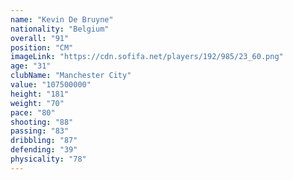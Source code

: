 ```yaml
---
name: "Kevin De Bruyne"
nationality: "Belgium"
overall: "91"
position: "CM"
imageLink: "https://cdn.sofifa.net/players/192/985/23_60.png"
age: "31"
clubName: "Manchester City"
value: "107500000"
height: "181"
weight: "70"
pace: "80"
shooting: "88"
passing: "83"
dribbling: "87"
defending: "39"
physicality: "78"
---
```

